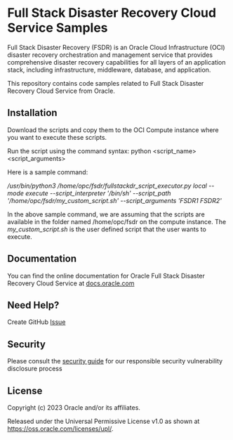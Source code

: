 # Full Stack Disaster Recovery Cloud Service Samples

Full Stack Disaster Recovery (FSDR) is an Oracle Cloud Infrastructure (OCI) disaster recovery orchestration and management service that provides comprehensive disaster recovery capabilities for all layers of an application stack, including infrastructure, middleware, database, and application.

This repository contains code samples related to Full Stack Disaster Recovery Cloud Service from Oracle.

## Installation

Download the scripts and copy them to the OCI Compute instance where you want to execute these scripts.

Run the script using the command syntax: python <script_name> <script_arguments>
  
Here is a sample command:
  
<i> /usr/bin/python3 /home/opc/fsdr/fullstackdr_script_executor.py local --mode execute --script_interpreter '/bin/sh' --script_path '/home/opc/fsdr/my_custom_script.sh' --script_arguments  'FSDR1 FSDR2' </i>

In the above sample command, we are assuming that the scripts are available in the folder named /home/opc/fsdr on the compute instance.  The <i> my_custom_script.sh </i> is the user defined script that the user wants to execute.  

## Documentation

You can find the online documentation for Oracle Full Stack Disaster Recovery Cloud Service at [docs.oracle.com](https://docs.oracle.com/en-us/iaas/disaster-recovery/doc/overview-disaster-recovery.html)

## Need Help?

Create GitHub [Issue](https://github.com/oracle-samples/full-stack-disaster-recovery/issues)

## Security

Please consult the [security guide](./SECURITY.md) for our responsible security vulnerability disclosure process

## License

Copyright (c) 2023 Oracle and/or its affiliates.

Released under the Universal Permissive License v1.0 as shown at
<https://oss.oracle.com/licenses/upl/>.
